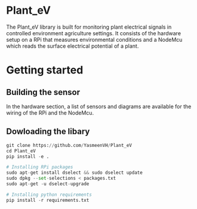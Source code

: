 # Plant_eV

The Plant_eV library is built for monitoring plant electrical signals in controlled environment agriculture settings. It consists of the hardware setup on a RPi that measures environmental conditions and a NodeMcu which reads the surface electrical potential of a plant. 

# Getting started
## Building the sensor
In the hardware section, a list of sensors and diagrams are available for the wiring of the RPi and the NodeMcu.

## Dowloading the libary 
``` python
git clone https://github.com/YasmeenVH/Plant_eV
cd Plant_eV
pip install -e .

# Installing RPi packages
sudo apt-get install dselect && sudo dselect update
sudo dpkg --set-selections < packages.txt
sudo apt-get -u dselect-upgrade

# Installing python requirements
pip install -r requirements.txt
```


